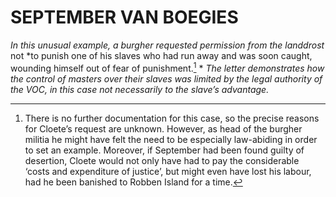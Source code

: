 # SEPTEMBER VAN BOEGIES

*In this unusual example, a burgher requested permission from the landdrost* not *to punish one of his slaves who had run away and was soon caught, wounding himself out of fear of punishment.[^1] * *The letter demonstrates how the control of masters over their slaves was limited by the legal authority of the VOC, in this case not necessarily to the slave’s advantage.*

[^1]: There is no further documentation for this case, so the precise reasons for Cloete’s request are unknown. However, as head of the burgher militia he might have felt the need to be especially law-abiding in order to set an example. Moreover, if September had been found guilty of desertion, Cloete would not only have had to pay the considerable ‘costs and expenditure of justice’, but might even have lost his labour, had he been banished to Robben Island for a time.